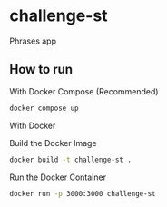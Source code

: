 # challenge-st
Phrases app

## How to run

With Docker Compose (Recommended)

```bash
docker compose up
```

With Docker

Build the Docker Image
```bash
docker build -t challenge-st .
```

Run the Docker Container
```bash
docker run -p 3000:3000 challenge-st
```
